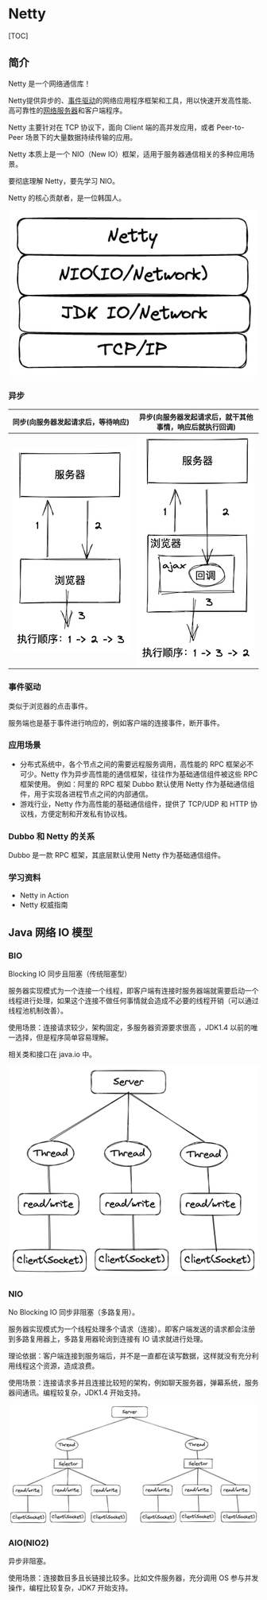 # Netty

[TOC]



## 简介

Netty 是一个网络通信库！

Netty提供异步的、[事件驱动](https://baike.baidu.com/item/事件驱动/9597519)的网络应用程序框架和工具，用以快速开发高性能、高可靠性的[网络服务器](https://baike.baidu.com/item/网络服务器/99096)和客户端程序。

Netty 主要针对在 TCP 协议下，面向 Client 端的高并发应用，或者 Peer-to-Peer 场景下的大量数据持续传输的应用。

Netty 本质上是一个 NIO（New IO）框架，适用于服务器通信相关的多种应用场景。

要彻底理解 Netty，要先学习 NIO。

Netty 的核心贡献者，是一位韩国人。

![1658751361592](image/netty/1658751361592.png)



### 异步

| 同步(向服务器发起请求后，等待响应)                           | 异步(向服务器发起请求后，就干其他事情，响应后就执行回调)     |
| ------------------------------------------------------------ | ------------------------------------------------------------ |
| ![image-20220725191001914](assets/image-20220725191001914.png) | ![image-20220725191243728](assets/image-20220725191243728.png) |



### 事件驱动

类似于浏览器的点击事件。

服务端也是基于事件进行响应的，例如客户端的连接事件，断开事件。



### 应用场景

* 分布式系统中，各个节点之间的需要远程服务调用，高性能的 RPC 框架必不可少。Netty 作为异步高性能的通信框架，往往作为基础通信组件被这些 RPC 框架使用。
  例如：阿里的 RPC 框架 Dubbo 默认使用 Netty 作为基础通信组件，用于实现各进程节点之间的内部通信。
* 游戏行业，Netty 作为高性能的基础通信组件，提供了 TCP/UDP 和 HTTP 协议栈，方便定制和开发私有协议栈。



### Dubbo 和 Netty 的关系

Dubbo 是一款 RPC 框架，其底层默认使用 Netty 作为基础通信组件。



### 学习资料

* Netty in Action
* Netty 权威指南



## Java 网络 IO 模型



### BIO

Blocking IO 同步且阻塞（传统阻塞型）

服务器实现模式为一个连接一个线程，即客户端有连接时服务器端就需要启动一个线程进行处理，如果这个连接不做任何事情就会造成不必要的线程开销（可以通过线程池机制改善）。

使用场景：连接请求较少，架构固定，多服务器资源要求很高 ，JDK1.4 以前的唯一选择，但是程序简单容易理解。

相关类和接口在 java.io 中。



![image-20220726203557035](assets/image-20220726203557035.png)



### NIO

No Blocking IO 同步非阻塞（多路复用）。

服务器实现模式为一个线程处理多个请求（连接）。即客户端发送的请求都会注册到多路复用器上，多路复用器轮询到连接有 IO 请求就进行处理。

理论依据：客户端连接到服务端后，并不是一直都在读写数据，这样就没有充分利用线程这个资源，造成浪费。

使用场景：连接请求多并且连接比较短的架构，例如聊天服务器，弹幕系统，服务器间通讯。编程较复杂，JDK1.4 开始支持。

![image-20220726203933765](assets/image-20220726203933765.png)



### AIO(NIO2)

异步非阻塞。

使用场景：连接数目多且长链接比较多。比如文件服务器，充分调用 OS 参与并发操作，编程比较复杂，JDK7 开始支持。




